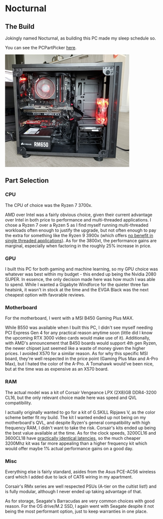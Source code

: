 # Nocturnal

## The Build

Jokingly named Nocturnal, as building this PC made my sleep schedule so.

You can see the PCPartPicker [here](https://ca.pcpartpicker.com/list/fLmXTC).

![image](../Resources/builds/nocturnal.png)

## Part Selection

### CPU

The CPU of choice was the Ryzen 7 3700x.

AMD over Intel was a fairly obvious choice, given their current
advantage over Intel in both price to performance and multi-threaded
applications. I chose a Ryzen 7 over a Ryzen 5 as I find myself
running multi-threaded workloads often enough to justify the upgrade,
but not often enough to pay the extra for something like the Ryzen 9 3900x
(which offers
[no benefit in single threaded applications](https://tinyurl.com/53phj8b2)).
As for the 3800xt, the performance gains are marginal, especially when
factoring in the roughly 25% increase in price.

### GPU

I built this PC for both gaming and machine learning, so my GPU choice was
whatever was best within my budget - this ended up being the Nvidia 2080 SUPER.
In essence, the only decision made here was how much I was able to spend.
While I wanted a Gigabyte Windforce for the quieter three fan heatsink, it wasn't
in stock at the time and the EVGA Black was the next cheapest option with favorable
reviews.

### Motherboard

For the motherboard, I went with a MSI B450 Gaming Plus MAX.

While B550 was available when I built this PC, I didn't see myself needing
PCI Express Gen 4 for any practical reason anytime soon (little did I know
the upcoming RTX 3000 video cards would make use of it). Additionally, with
AMD's announcement that B450 boards would support 4th gen Ryzen, the newer
chipset just seemed like a waste of money given the higher prices. I avoided
X570 for a similar reason. As for why this specific MSI board, they're well
respected in the price point (Gaming Plus Max and A-Pro Max), but I hated
the color of the A-Pro. A Tomahawk would've been nice, but at the time was
as expensive as an X570 board.

### RAM

The actual model was a kit of Corsair Vengeance LPX (2X8)GB DDR4-3200 CL16,
but the only relevant choice made here was speed and QVL compatibility.

I actually originally wanted to go for a kit of G.SKILL Ripjaws V, as the
color scheme better fit my build. The kit I wanted ended up not being on my
motherboard's QVL, and despite Ryzen's general compatibility with high
frequency RAM, I didn't want to take the risk. Corsair's kits ended up being
the best value available at the time. As for the clock speeds, 3200CL16 and
3600CL18 have
[practically identical latencies](
    <https://forums.tomshardware.com/threads/3200-cl16-vs-3600-cl18-%E2%80%94-the-better-choice.3535789/>
),
so the much cheaper 3200Mhz kit was far more appealing than a higher
frequency kit which would offer maybe 1% actual performance gains on a good day.

### Misc

Everything else is fairly standard, asides from the Asus PCE-AC56 wireless
card which I added due to lack of CAT6 wiring in my apartment.

Corsair's RMx series are well respected PSUs (A-tier on the cultist list!)
and is fully modular, although I never ended up taking advantage of that.

As for storage, Seagate's Barracudas are very common choices with good reason.
For the OS drive/M.2 SSD, I again went with Seagate despite it not being
the most performant option, just to keep warranties in one place.
